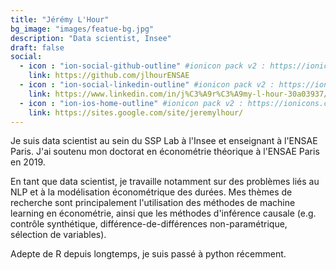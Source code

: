 ```yaml
---
title: "Jérémy L'Hour"
bg_image: "images/featue-bg.jpg"
description: "Data scientist, Insee"
draft: false
social:
  - icon : "ion-social-github-outline" #ionicon pack v2 : https://ionicons.com/v2/
    link: https://github.com/jlhourENSAE
  - icon : "ion-social-linkedin-outline" #ionicon pack v2 : https://ionicons.com/v2/
    link: https://www.linkedin.com/in/j%C3%A9r%C3%A9my-l-hour-30a03937/"
  - icon : "ion-ios-home-outline" #ionicon pack v2 : https://ionicons.com/v2/
    link: https://sites.google.com/site/jeremylhour/
---
```


Je suis data scientist au sein du SSP Lab à l'Insee et enseignant à l'ENSAE Paris. J'ai soutenu mon doctorat en économétrie théorique à l'ENSAE Paris en 2019.

En tant que data scientist, je travaille notamment sur des problèmes liés au NLP et à la modélisation économétrique des durées. Mes thèmes de recherche sont principalement l'utilisation des méthodes de machine learning en économétrie, ainsi que les méthodes d'inférence causale (e.g. contrôle synthétique, différence-de-différences non-paramétrique, sélection de variables).

Adepte de R depuis longtemps, je suis passé à python récemment.
